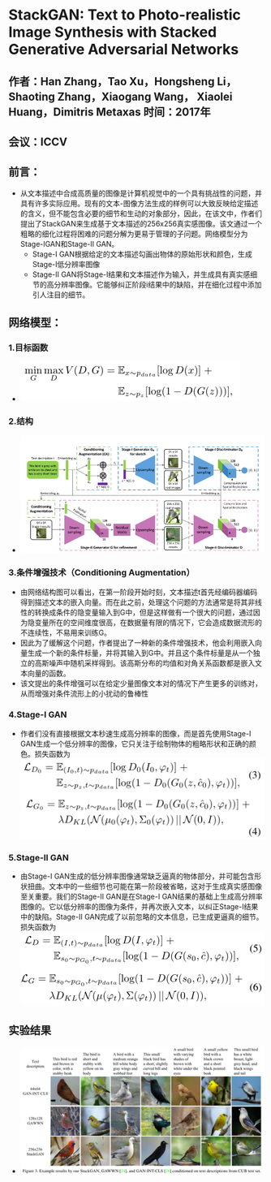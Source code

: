 # StackGAN: Text to Photo-realistic Image Synthesis with Stacked Generative Adversarial Networks

## 作者：Han Zhang，Tao Xu，Hongsheng Li，Shaoting Zhang，Xiaogang Wang， Xiaolei Huang，Dimitris Metaxas 时间：2017年

## 会议：ICCV

## 前言：

* 从文本描述中合成高质量的图像是计算机视觉中的一个具有挑战性的问题，并具有许多实际应用。现有的文本-图像方法生成的样例可以大致反映给定描述的含义，但不能包含必要的细节和生动的对象部分，因此，在该文中，作者们提出了StackGAN来生成基于文本描述的256x256真实感图像。该文通过一个粗略的细化过程将困难的问题分解为更易于管理的子问题。网络模型分为Stage-ⅠGAN和Stage-Ⅱ GAN。
  * Stage-I GAN根据给定的文本描述勾画出物体的原始形状和颜色，生成Stage-I低分辨率图像
  * Stage-II  GAN将Stage-I结果和文本描述作为输入，并生成具有真实感细节的高分辨率图像。它能够纠正阶段i结果中的缺陷，并在细化过程中添加引人注目的细节。

## 网络模型：

### 1.目标函数

* ![image-20220225235028621](./StackGAN%20Text%20to%20Photo-realistic%20Image%20Synthesis%20with%20Stacked%20Generative%20Adversarial%20Networks_img/image-20220225235028621.png)

### 2.结构

* ![image-20220225235245906](./StackGAN%20Text%20to%20Photo-realistic%20Image%20Synthesis%20with%20Stacked%20Generative%20Adversarial%20Networks_img/image-20220225235245906.png)

### 3.条件增强技术（Conditioning Augmentation）

* 由网络结构图可以看出，在第一阶段开始时刻，文本描述t首先经编码器编码得到描述文本的嵌入向量。而在此之前，处理这个问题的方法通常是将其非线性的转换成条件的隐变量输入到G中，但是这样做有一个很大的问题，通过因为隐变量所在的空间维度很高，在数据量有限的情况下，它会造成数据流形的不连续性，不易用来训练G。
* 因此为了缓解这个问题，作者提出了一种新的条件增强技术，他会利用嵌入向量生成一个新的条件标量，并将其输入到G中。并且这个条件标量是从一个独立的高斯噪声中随机采样得到。该高斯分布的均值和对角关系函数都是嵌入文本向量的函数。
* 该文提出的条件增强可以在给定少量图像文本对的情况下产生更多的训练对，从而增强对条件流形上的小扰动的鲁棒性

### 4.Stage-I GAN

* 作者们没有直接根据文本秒速生成高分辨率的图像，而是首先使用Stage-I GAN生成一个低分辨率的图像，它只关注于绘制物体的粗略形状和正确的颜色。损失函数为![image-20220226195039912](./StackGAN%20Text%20to%20Photo-realistic%20Image%20Synthesis%20with%20Stacked%20Generative%20Adversarial%20Networks_img/image-20220226195039912.png)

### 5.Stage-II GAN

* 由Stage-I GAN生成的低分辨率图像通常缺乏逼真的物体部分，并可能包含形状扭曲。文本中的一些细节也可能在第一阶段被省略，这对于生成真实感图像至关重要。我们的Stage-II GAN是在Stage-I GAN结果的基础上生成高分辨率图像的。它以低分辨率的图像为条件，并再次嵌入文本，以纠正Stage-I结果中的缺陷。Stage-II GAN完成了以前忽略的文本信息，已生成更逼真的细节。损失函数为![image-20220226195453242](./StackGAN%20Text%20to%20Photo-realistic%20Image%20Synthesis%20with%20Stacked%20Generative%20Adversarial%20Networks_img/image-20220226195453242.png)

## 实验结果

* ![image-20220226195615952](./StackGAN%20Text%20to%20Photo-realistic%20Image%20Synthesis%20with%20Stacked%20Generative%20Adversarial%20Networks_img/image-20220226195615952.png)
